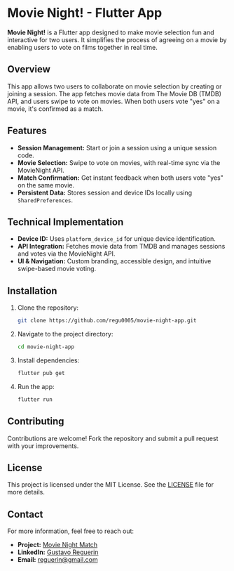 # Movie Night! - Flutter App

**Movie Night!** is a Flutter app designed to make movie selection fun and interactive for two users. It simplifies the process of agreeing on a movie by enabling users to vote on films together in real time.

## Overview

This app allows two users to collaborate on movie selection by creating or joining a session. The app fetches movie data from The Movie DB (TMDB) API, and users swipe to vote on movies. When both users vote "yes" on a movie, it's confirmed as a match.

## Features

- **Session Management:** Start or join a session using a unique session code.
- **Movie Selection:** Swipe to vote on movies, with real-time sync via the MovieNight API.
- **Match Confirmation:** Get instant feedback when both users vote "yes" on the same movie.
- **Persistent Data:** Stores session and device IDs locally using `SharedPreferences`.

## Technical Implementation

- **Device ID:** Uses `platform_device_id` for unique device identification.
- **API Integration:** Fetches movie data from TMDB and manages sessions and votes via the MovieNight API.
- **UI & Navigation:** Custom branding, accessible design, and intuitive swipe-based movie voting.

## Installation

1. Clone the repository:
    ```bash
    git clone https://github.com/regu0005/movie-night-app.git
    ```
2. Navigate to the project directory:
    ```bash
    cd movie-night-app
    ```
3. Install dependencies:
    ```bash
    flutter pub get
    ```
4. Run the app:
    ```bash
    flutter run
    ```

## Contributing

Contributions are welcome! Fork the repository and submit a pull request with your improvements.

## License

This project is licensed under the MIT License. See the [LICENSE](LICENSE.txt) file for more details.

## Contact

For more information, feel free to reach out:

- **Project:** [Movie Night Match](https://portfolio.tusmodelos.com/greguerin/projects/31/movie-night-match)
- **LinkedIn:** [Gustavo Reguerin](https://www.linkedin.com/in/gustavo-reguerin)
- **Email:** [reguerin@gmail.com](mailto:reguerin@gmail.com)
